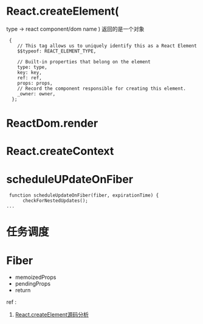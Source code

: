 # React.createElement(
type -> react component/dom name
)
返回的是一个对象
```
 {
    // This tag allows us to uniquely identify this as a React Element
    $$typeof: REACT_ELEMENT_TYPE,

    // Built-in properties that belong on the element
    type: type,
    key: key,
    ref: ref,
    props: props,
    // Record the component responsible for creating this element.
    _owner: owner,
  };

```
# ReactDom.render

# React.createContext

# scheduleUPdateOnFiber

```
 function scheduleUpdateOnFiber(fiber, expirationTime) {
      checkForNestedUpdates();
...
```

# 任务调度
# Fiber
- memoizedProps
- pendingProps
- return

ref : 
1. [React.createElement源码分析](https://juejin.im/post/5dd0001cf265da0ba5279c2e)